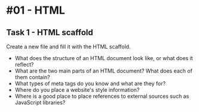 # \#01 - HTML

## Task 1 - HTML scaffold

Create a new file and fill it with the HTML scaffold.

* What does the structure of an HTML document look like, or what does it reflect?
* What are the two main parts of an HTML document? What does each of them contain?
* What types of meta tags do you know and what are they for?
* Where do you place a website's style information?
* Where is a good place to place references to external sources such as JavaScript libraries?



